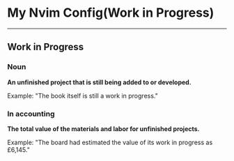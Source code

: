 # My Nvim Config(Work in Progress)
---
## Work in Progress


### Noun

**An unfinished project that is still being added to or developed.**

Example: "The book itself is still a work in progress."

### In accounting

**The total value of the materials and labor for unfinished projects.**

Example: "The board had estimated the value of its work in progress as £6,145."
